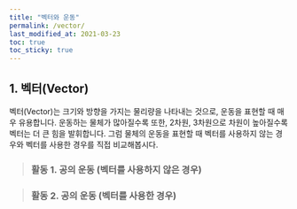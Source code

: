 ```yaml
---
title: "벡터와 운동"
permalink: /vector/
last_modified_at: 2021-03-23
toc: true
toc_sticky: true
---
```


## 1. 벡터(Vector)
벡터(Vector)는 크기와 방향을 가지는 물리량을 나타내는 것으로, 운동을 표현할 때 매우 유용합니다.
운동하는 물체가 많아질수록 또한, 2차원, 3차원으로 차원이 높아질수록 벡터는 더 큰 힘을 발휘합니다.
그럼 물체의 운동을 표현할 때 벡터를 사용하지 않는 경우와 벡터를 사용한 경우를 직접 비교해봅시다.

> ### 활동 1. 공의 운동 (벡터를 사용하지 않은 경우)

<script src="//toolness.github.io/p5.js-widget/p5-widget.js"></script>
<script type="text/p5" data-height="660">
let posX;
let posY;
let velX;
let velY;

function setup() {
  createCanvas(100, 100);
  
  posX = 100;
  posY = 100;
  velX = 1;
  velY = 1.3;
 }

function draw() {
  background(220);
  
  posX = posX + velX;
  posY = posY + velY;
  
  if ((posX > width) || (posX < 0)) {
    velX = velX * (-1);
  }
  if ((posY > height) || (posY < 0)) {
    velY = velY * (-1);
  }
  
  fill('yellow')
  ellipse(posX, posY, 10,10);
}
</script>


> ### 활동 2. 공의 운동 (벡터를 사용한 경우)

<script src="//toolness.github.io/p5.js-widget/p5-widget.js"></script>
<script type="text/p5" data-height="600">
let pos;
let vel;

function setup() {
  createCanvas(100, 100);
  
  pos = createVector(100,100);
  vel = createVector(1,1.3);  
}

function draw() {
  background(220);
  
  pos.add(vel);
  
  if ((pos.x > width) || (pos.x < 0)) {
    vel.x = vel.x * (-1);
  }
  if ((pos.y > height) || (pos.y < 0)) {
    vel.y = vel.y * (-1);
  }
  
  fill('yellow')
  ellipse(pos.x, pos.y, 10,10);
}
</script>
